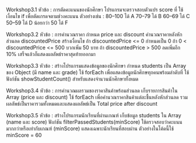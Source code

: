 Workshop3.1
หัวข้อ : การตัดคะแนนของนักศึกษา
โปรแกรมจะตรวจสอบตัวแปร score ที่
ใช้เงื่อนไข if เพื่อตัดเกรดจตามช่วงคะแนน
ตัวอย่างเช่น : 80–100 ได้ A
            70–79 ได้ B
            60–69 ได้ C
            50–59 ได้ D
            น้อยกว่า 50 ได้ F

Workshop3.2
หัวข้อ : การคำนวณราคา
กำหนด price และ discount
คำนวณราคาหลังหักส่วนลด discountedPrice
สร้างเงื่อนไข
    ถ้า discountedPrice <= 0 กำหนดเป็น 0
    ถ้า 0 < discountedPrice <= 500 บวกเพิ่ม 50 บาท
    ถ้า discountedPrice > 500 ลดเพิ่มอีก 10%
เสร็จแล้วก็แสดงผลลัพธ์ราคาสุดท้ายออกมา

Workshop3.3
หัวข้อ : สร้างโปรแกรมแสดงข้อมูลของนักศึกษา
กำหนด students เป็น Array ของ Object (มี name และ grade)
ใช้ forEach เพื่อแสดงข้อมูลนักศึกษทุกคนพร้อมลำดับที่
ใช้ฟังก์ชัน showStudentCount() สำหรับแสดงจำนวนนักศึกษาทั้งหมด

Workshop3.4
หัวข้อ : การคำนวณผลรวมของราคาสินค้าพร้อมส่วนลด
เก็บรายการสินค้าใน Array (price และ discount)
ใช้ forEach เพื่อคำนวณราคาสินค้าแต่ละชื้นหลังหักส่วนลด
รวมผลลัพธ์เป็นราคารวมทั้งหมดและแสดงผลลัพธ์เป็น Total price after discount

Workshop3.5
หัวข้อ : สร้างโปรแกรมนักเรียนที่ผ่านเกณฑ์
เก็บข้อมูล students ใน Array (name และ score)
ฟังก์ชัน filterPassedStudents(minScore) ใช้ตรวจสอบว่าคะแนนมากกว่าหรือเท่ากับเกณฑ์ (minScore)
แสดงเฉพาะนักเรียนที่สอบผ่าน
ตัวอย่างในโค้ดนี้ใช้ minScore = 60
